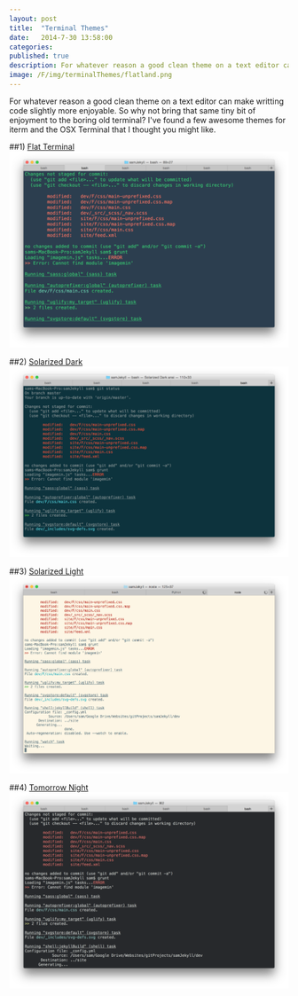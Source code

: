 ```yaml
---
layout: post
title:  "Terminal Themes"
date:   2014-7-30 13:58:00
categories: 
published: true
description: For whatever reason a good clean theme on a text editor can make writting code slightly more enjoyable.  So why not bring that same tiny bit of enjoyment to the boring old terminal?  I've found a few awesome themes for iterm and the OSX Terminal that I thought you might like.  
image: /F/img/terminalThemes/flatland.png
---
```


For whatever reason a good clean theme on a text editor can make writting code slightly more enjoyable.  So why not bring that same tiny bit of enjoyment to the boring old terminal?  I've found a few awesome themes for iterm and the OSX Terminal that I thought you might like.

##1) [Flat Terminal](https://dribbble.com/shots/1021755-Flat-UI-Terminal-Theme)
![flatTerminal](/F/img/terminalThemes/flatland.png)

##2) [Solarized Dark](http://ethanschoonover.com/solarized)
![Solarized Dark](/F/img/terminalThemes/solarizedDark.png)

##3) [Solarized Light](http://ethanschoonover.com/solarized)
![Solarized Light](/F/img/terminalThemes/solarizedLight.png)

##4) [Tomorrow Night](https://github.com/chriskempson/tomorrow-theme/blob/master/OS%20X%20Terminal/Tomorrow%20Night.terminal)
![TomorrowNightl](/F/img/terminalThemes/tomorrowNight.png)